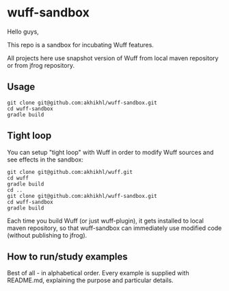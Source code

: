 # wuff-sandbox

Hello guys,

This repo is a sandbox for incubating Wuff features.

All projects here use snapshot version of Wuff from local maven repository or from jfrog repository.

## Usage

```
git clone git@github.com:akhikhl/wuff-sandbox.git
cd wuff-sandbox
gradle build
```

## Tight loop

You can setup "tight loop" with Wuff in order to modify Wuff sources and see effects in the sandbox:

```
git clone git@github.com:akhikhl/wuff.git
cd wuff
gradle build
cd ..
git clone git@github.com:akhikhl/wuff-sandbox.git
cd wuff-sandbox
gradle build
```

Each time you build Wuff (or just wuff-plugin), it gets installed to local maven repository, so that wuff-sandbox can immediately use modified code (without publishing to jfrog).

## How to run/study examples

Best of all - in alphabetical order. Every example is supplied with README.md, explaining the purpose and particular details.
